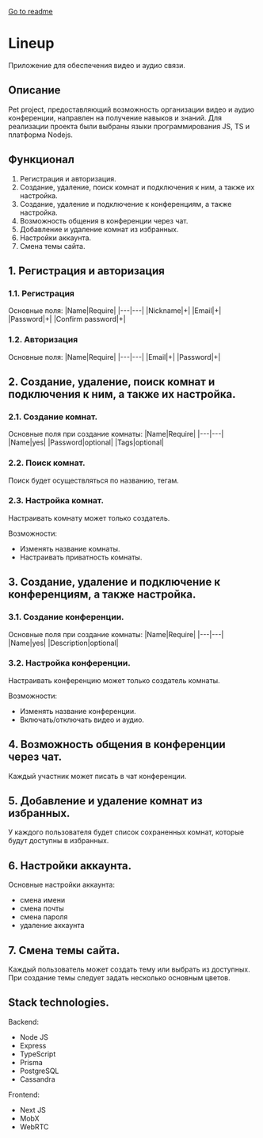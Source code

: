 [Go to readme](../README.md)

# Lineup
Приложение для обеспечения видео и аудио связи.

## Описание
Pet project, предоставляющий возможность организации видео и аудио конференции, направлен на получение навыков и знаний. Для реализации проекта были выбраны языки программирования JS, TS и платформа Nodejs.

## Функционал
1. Регистрация и авторизация.
2. Создание, удаление, поиск комнат и подключения к ним, а также их настройка.
3. Создание, удаление и подключение к конференциям, а также настройка.
4. Возможность общения в конференции через чат.
5. Добавление и удаление комнат из избранных.
6. Настройки аккаунта.
7. Смена темы сайта.

## 1. Регистрация и авторизация
### 1.1. Регистрация
Основные поля:
|Name|Require|
|---|---|
|Nickname|+|
|Email|+|
|Password|+|
|Confirm password|+|

### 1.2. Авторизация
Основные поля:
|Name|Require|
|---|---| 
|Email|+|
|Password|+| 

## 2. Создание, удаление, поиск комнат и подключения к ним, а также их настройка.
### 2.1. Создание комнат.
Основные поля при создание комнаты:
|Name|Require|
|---|---| 
|Name|yes|
|Password|optional|
|Tags|optional|

### 2.2. Поиск комнат.
Поиск будет осуществляться по названию, тегам.

### 2.3. Настройка комнат.
Настраивать комнату может только создатель.

Возможности:
- Изменять название комнаты.
- Настраивать приватность комнаты.

## 3. Создание, удаление и подключение к конференциям, а также настройка.

### 3.1. Создание конференции.
Основные поля при создание комнаты:
|Name|Require|
|---|---| 
|Name|yes|
|Description|optional|

### 3.2. Настройка конференции.
Настраивать конференцию может только создатель комнаты.

Возможности:
- Изменять название конференции.
- Включать/отключать видео и аудио.

## 4. Возможность общения в конференции через чат.
Каждый участник может писать в чат конференции.

## 5. Добавление и удаление комнат из избранных.
У каждого пользователя будет список сохраненных комнат, которые будут доступны в избранных.

## 6. Настройки аккаунта.
Основные настройки аккаунта:
- смена имени
- смена почты
- смена пароля
- удаление аккаунта

## 7. Смена темы сайта.
Каждый пользователь может создать тему или выбрать из доступных. При создание темы следует задать несколько основным цветов.

## Stack technologies.
Backend:
- Node JS 
- Express
- TypeScript
- Prisma
- PostgreSQL
- Cassandra

Frontend:
- Next JS
- MobX 
- WebRTC
